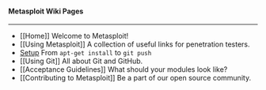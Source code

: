 #### Metasploit Wiki Pages
----
* [[Home]] Welcome to Metasploit!
* [[Using Metasploit]] A collection of useful links for penetration testers.
* [Setup](Metasploit-Development-Environment) From `apt-get install` to `git push`
* [[Using Git]] All about Git and GitHub.
* [[Acceptance Guidelines]] What should your modules look like?
* [[Contributing to Metasploit]] Be a part of our open source community.
